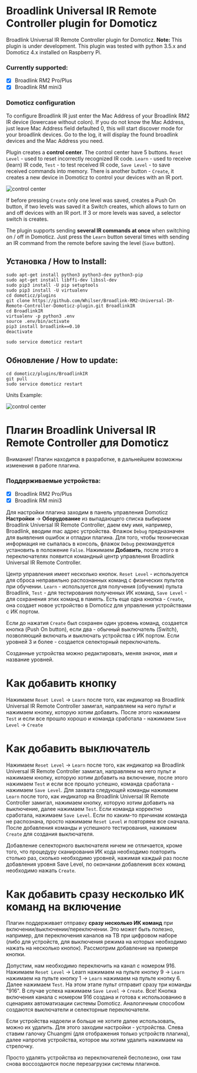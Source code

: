 # Broadlink Universal IR Remote Controller plugin for Domoticz
Broadlink Universal IR Remote Controller plugin for Domoticz. **Note:** This plugin is under development. This plugin was tested with python 3.5.x and Domoticz 4.x installed on Raspberry Pi.

### Currently supported:
- [x] Broadlink RM2 Pro/Plus
- [x] Broadlink RM mini3

### Domoticz configuration

To configure Broadlink IR just enter the Mac Address of your Broadlink RM2 IR device (lowercase without colon). If you do not know the Mac Address, just leave Mac Address field defaulted 0, this will start discover mode for your broadlink devices. Go to the log, it will display the found broadlink devices and the Mac Address you need.

Plugin creates a **control center**. The control center have 5 buttons. `Reset Level` - used to reset incorrectly recognized IR code. `Learn` - used to receive (learn) IR code, `Test` - to test received IR code, `Save Level` - to save received commands into memory. There is another button - `Create`, it creates a new device in Domoticz to control your devices with an IR port.

![control center](https://github.com/Whilser/Broadlink-RM2-Universal-IR-Remote-Controller-Domoticz-plugin/raw/master/images/Command.png)

If before pressing `Create` only one level was saved, creates a Push On button, if two levels was saved it a Switch creates, which allows to turn on and off devices with an IR port. If 3 or more levels was saved, a selector switch is creates.

The plugin supports sending **several IR commands at once** when switching on / off in Domoticz. Just press the `Learn` button several times with sending an IR command from the remote before saving the level (`Save` button).

## Установка / How to Install:

    sudo apt-get install python3 python3-dev python3-pip
    sudo apt-get install libffi-dev libssl-dev
    sudo pip3 install -U pip setuptools
    sudo pip3 install -U virtualenv
    cd domoticz/plugins
    git clone https://github.com/Whilser/Broadlink-RM2-Universal-IR-Remote-Controller-Domoticz-plugin.git BroadlinkIR
    cd BroadlinkIR
    virtualenv -p python3 .env
    source .env/bin/activate
    pip3 install broadlink==0.10
    deactivate

    sudo service domoticz restart

## Обновление / How to update:

    cd domoticz/plugins/BroadlinkIR
    git pull
    sudo service domoticz restart

Units Example:

![control center](https://github.com/Whilser/Broadlink-RM2-Universal-IR-Remote-Controller-Domoticz-plugin/raw/master/images/Units.png)

# Плагин Broadlink Universal IR Remote Controller для Domoticz

Внимание! Плагин находится в разработке, в дальнейшем возможны изменения в работе плагина.

### Поддерживаемые устройства:
- [x] Broadlink RM2 Pro/Plus
- [x] Broadlink RM mini3

Для настройки плагина заходим в панель управления Domoticz **Настройки** -> **Оборудование** из выпадающего списка выбираем Broadlink Universal IR Remote Controller, даем ему имя, например, Broadlink, вводим mac адрес устройства. Флажок `Debug` предназначен для выявления ошибок и отладки плагина. Для того, чтобы техническая информация не сыпалась в консоль, флажок `Debug` рекомандуется установить в положение `False`. Нажимаем **Добавить**, после этого в переключателях появится командный центр управления Broadlink Universal IR Remote Controller.

Центр управления имеет несколько кнопок. `Reset Level` - используется для сброса неправильно распознанных команд с физических пультов при обучении. `Learn` - используется для получения (обучения) пульта Broadlink, `Test` - для тестирования полученных ИК команд, `Save Level` - для сохранения этих команд в память. Есть еще одна кнопка - `Create`, она создает новое устройство в Domoticz для управления устройствами с ИК портом.

Если до нажатия `Create` был сохранен один уровень команд, создается кнопка (Push On button), если два - обычный выключатель (Switch), позволяющий включать и выключать устройства с ИК портом. Если уровней 3 и более - создается селекторный переключатель.

Созданные устройства можно редактировать, меняя значок, имя и название уровней.

# Как добавить кнопку
Нажимаем `Reset Level`  -> `Learn` после того, как индикатор на  Broadlink Universal IR Remote Controller замигал, направляем на него пульт и нажимаем кнопку, которую хотим добавить. После этого нажимаем `Test` и если все прошло хорошо и команда сработала - нажимаем `Save Level` -> `Create`

# Как добавить выключатель
Нажимаем `Reset Level`  -> `Learn` после того, как индикатор на  Broadlink Universal IR Remote Controller замигал, направляем на него пульт и нажимаем кнопку, которую хотим добавить на включение, после этого нажимаем `Test` и если все прошло успешно, команда сработала - нажимаем `Save Level`. Для захвата следующей команды нажимаем `Learn` после того, как индикатор на  Broadlink Universal IR Remote Controller замигал, нажимаем кнопку, которую хотим добавить на выключение, далее нажимаем `Test`. Если команда корректно сработала, нажимаем `Save Level`. Если по каким-то причинам команда не распознана, просто нажимаем `Reset Level` и повторяем все сначала. После добавления команды и успешного тестирования, нажимаем `Create` для создания выключателя.

Добавление селекторного выключателя ничем не отличается, кроме того, что процедуру сканирования ИК кода необходимо повторить столько раз, сколько необходимо уровней, нажимая каждый раз после добавления уровня Save Level, по окончании добавления всех команд необходимо нажать `Create`.

# Как добавить сразу несколько ИК команд на включение
Плагин поддерживает отправку **сразу несколько ИК команд** при включении/выключении/переключении. Это может быть полезно, например, для переключения каналов на ТВ при цифровом наборе (либо для устройств, для выключения режима на которых необходимо нажать на несколько кнопок). Рассмотрим добавление на примере кнопки.

Допустим, нам необходимо переключить на канал с номером 916. Нажимаем `Reset Level` -> Learn нажимаем на пульте кнопку  9   -> `Learn` нажимаем на пульте кнопку 1 -> `Learn` нажимаем на пульте кнопку 6. Далее нажимаем `Test`. На этом этапе пульт отправит сразу три команды "916". В случае успеха нажимаем `Save Level` -> `Create`. Все! Кнопка включения канала с номером 916 создана и готова к использованию в сценариях автоматизации системы Domoticz. Аналогичным способом создаются выключатели и селекторные переключатели.

Если устройства надоели и больше не хотите далее использовать, можно их удалить. Для этого заходим настройки - устройства. Слева ставим галочку Chuangmi (для отображения только устройств плагина), далее напротив устройства, которое мы хотим удалить нажимаем на стрелочку.

Просто удалять устройства из переключателей бесполезно, они там снова воссоздаются после перезагрузки системы плагинов.
